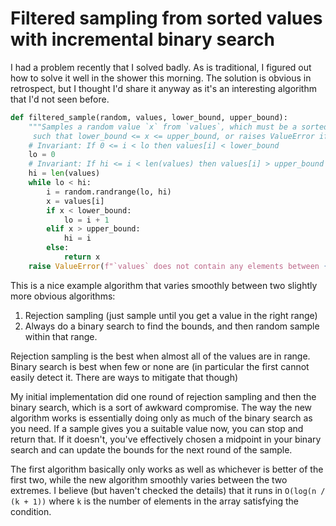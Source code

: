 # Filtered sampling from sorted values with incremental binary search

I had a problem recently that I solved badly. As is traditional, I figured out how to solve it well in the shower this morning.
The solution is obvious in retrospect, but I thought I'd share it anyway as it's an interesting algorithm that I'd not seen before.

```python
def filtered_sample(random, values, lower_bound, upper_bound):
    """Samples a random value `x` from `values`, which must be a sorted list,
     such that lower_bound <= x <= upper_bound, or raises ValueError if there are no such values."""
    # Invariant: If 0 <= i < lo then values[i] < lower_bound
    lo = 0
    # Invariant: If hi <= i < len(values) then values[i] > upper_bound
    hi = len(values)
    while lo < hi:
        i = random.randrange(lo, hi)
        x = values[i]
        if x < lower_bound:
            lo = i + 1
        elif x > upper_bound:
            hi = i
        else:
            return x
    raise ValueError(f"`values` does not contain any elements between {lower_bound} and {upper_bound}")
```

This is a nice example algorithm that varies smoothly between two slightly more obvious algorithms:

1. Rejection sampling (just sample until you get a value in the right range)
2. Always do a binary search to find the bounds, and then random sample within that range.

Rejection sampling is the best when almost all of the values are in range. Binary search is best when few or none are (in particular the first cannot easily detect it. There are ways to mitigate that though)

My initial implementation did one round of rejection sampling and then the binary search, which is a sort of awkward compromise. 
The way the new algorithm works is essentially doing only as much of the binary search as you need. If a sample gives you a suitable value now, you can stop and return that.
If it doesn't, you've effectively chosen a midpoint in your binary search and can update the bounds for the next round of the sample.

The first algorithm basically only works as well as whichever is better of the first two, while
the new algorithm smoothly varies between the two extremes. I believe (but haven't checked the details) that it runs in `O(log(n / (k + 1))` where `k` is the number of elements in the array satisfying the condition.
